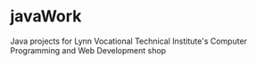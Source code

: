 # javaWork
Java projects for Lynn Vocational Technical Institute's Computer Programming and Web Development shop 
